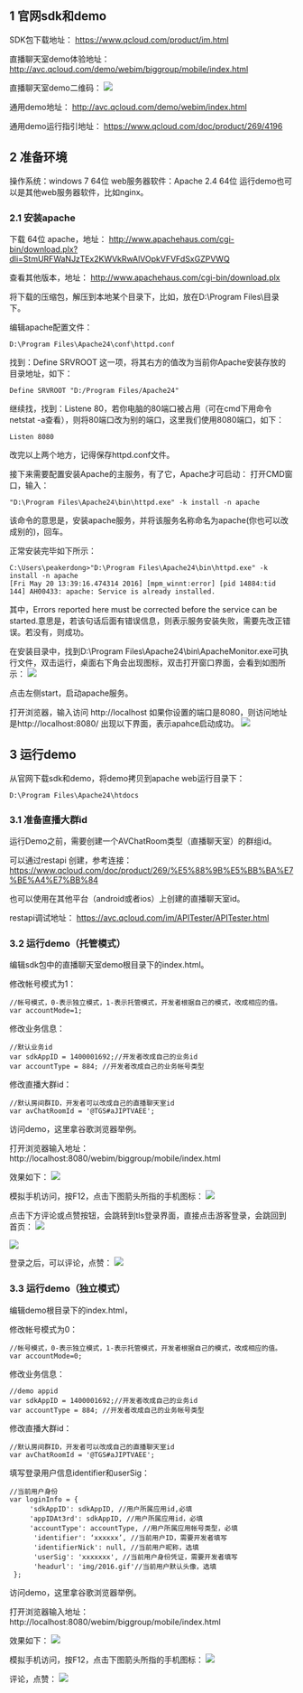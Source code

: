 ## 1 官网sdk和demo

SDK包下载地址：
https://www.qcloud.com/product/im.html

直播聊天室demo体验地址：
http://avc.qcloud.com/demo/webim/biggroup/mobile/index.html

直播聊天室demo二维码：
![](//mccdn.qcloud.com/static/img/a188f7fd653c8237b362a7adea1f63b1/image.png)

通用demo地址：
http://avc.qcloud.com/demo/webim/index.html

通用demo运行指引地址：
https://www.qcloud.com/doc/product/269/4196


## 2 准备环境

操作系统：windows 7 64位
web服务器软件：Apache 2.4 64位
运行demo也可以是其他web服务器软件，比如nginx。

### 2.1 安装apache

下载 64位 apache，地址：
http://www.apachehaus.com/cgi-bin/download.plx?dli=StmURFWaNJzTEx2KWVkRwAlVOpkVFVFdSxGZPVWQ

查看其他版本，地址：
http://www.apachehaus.com/cgi-bin/download.plx

将下载的压缩包，解压到本地某个目录下，比如，放在D:\Program Files\目录下。

编辑apache配置文件：

```
D:\Program Files\Apache24\conf\httpd.conf
```

找到：Define SRVROOT 这一项，将其右方的值改为当前你Apache安装存放的目录地址，如下：

```
Define SRVROOT "D:/Program Files/Apache24"
```

继续找，找到：Listene 80，若你电脑的80端口被占用（可在cmd下用命令netstat -a查看），则将80端口改为别的端口，这里我们使用8080端口，如下：

```
Listen 8080
```

改完以上两个地方，记得保存httpd.conf文件。

接下来需要配置安装Apache的主服务，有了它，Apache才可启动：
打开CMD窗口，输入：

```
"D:\Program Files\Apache24\bin\httpd.exe" -k install -n apache
```
该命令的意思是，安装apache服务，并将该服务名称命名为apache(你也可以改成别的)，回车。

正常安装完毕如下所示：

```
C:\Users\peakerdong>"D:\Program Files\Apache24\bin\httpd.exe" -k install -n apache
[Fri May 20 13:39:16.474314 2016] [mpm_winnt:error] [pid 14884:tid 144] AH00433: apache: Service is already installed.
```

其中，Errors reported here must be corrected before the service can be started.意思是，若该句话后面有错误信息，则表示服务安装失败，需要先改正错误。若没有，则成功。

在安装目录中，找到D:\Program Files\Apache24\bin\ApacheMonitor.exe可执行文件，双击运行，桌面右下角会出现图标，双击打开窗口界面，会看到如图所示：
![](//mccdn.qcloud.com/static/img/02ef4d509e5579661953a9cc3dc4ee59/image.png)

点击左侧start，启动apache服务。

打开浏览器，输入访问 http://localhost
如果你设置的端口是8080，则访问地址是http://localhost:8080/
出现以下界面，表示apahce启动成功。
![](//mccdn.qcloud.com/static/img/1a051fa9cbedf08e55a979f732e824ef/image.png)

## 3 运行demo

从官网下载sdk和demo，将demo拷贝到apache web运行目录下：

```
D:\Program Files\Apache24\htdocs
```

### 3.1 准备直播大群id

运行Demo之前，需要创建一个AVChatRoom类型（直播聊天室）的群组id。

可以通过restapi 创建，参考连接：
https://www.qcloud.com/doc/product/269/%E5%88%9B%E5%BB%BA%E7%BE%A4%E7%BB%84

也可以使用在其他平台（android或者ios）上创建的直播聊天室id。

restapi调试地址：
https://avc.qcloud.com/im/APITester/APITester.html

### 3.2 运行demo（托管模式）

编辑sdk包中的直播聊天室demo根目录下的index.html。

修改帐号模式为1：

```
//帐号模式，0-表示独立模式，1-表示托管模式，开发者根据自己的模式，改成相应的值。
var accountMode=1;
```

修改业务信息：

```
//默认业务id
var sdkAppID = 1400001692;//开发者改成自己的业务id
var accountType = 884; //开发者改成自己的业务帐号类型
```

修改直播大群id：

```
//默认房间群ID，开发者可以改成自己的直播聊天室id
var avChatRoomId = '@TGS#aJIPTVAEE'; 
```

访问demo，这里拿谷歌浏览器举例。

打开浏览器输入地址：
http://localhost:8080/webim/biggroup/mobile/index.html

效果如下：
![](//mccdn.qcloud.com/static/img/9994fb0d0f4073a77f5766a7abd5283d/image.png)

模拟手机访问，按F12，点击下图箭头所指的手机图标：
![](//mccdn.qcloud.com/static/img/e71c925af3ea9d2e04ca0dbbea86fcee/image.png)

点击下方评论或点赞按钮，会跳转到tls登录界面，直接点击游客登录，会跳回到首页：
![](//mccdn.qcloud.com/static/img/c604fbde4569278532eebc6d5eb7ebc7/image.png)

![](//mccdn.qcloud.com/static/img/1f39be07a839ff47bd13a08a58b64647/image.png)

登录之后，可以评论，点赞：
![](//mccdn.qcloud.com/static/img/aa37dcc2c32aa47c57f107bd0ea8785c/image.png)

### 3.3 运行demo（独立模式）


编辑demo根目录下的index.html，

修改帐号模式为0：

```
//帐号模式，0-表示独立模式，1-表示托管模式，开发者根据自己的模式，改成相应的值。
var accountMode=0;
```

修改业务信息：

```
//demo appid 
var sdkAppID = 1400001692;//开发者改成自己的业务id
var accountType = 884; //开发者改成自己的业务帐号类型
```

修改直播大群id：

```
//默认房间群ID，开发者可以改成自己的直播聊天室id
var avChatRoomId = '@TGS#aJIPTVAEE'; 
```

填写登录用户信息identifier和userSig：

```
//当前用户身份
var loginInfo = {
     'sdkAppID': sdkAppID, //用户所属应用id,必填
     'appIDAt3rd': sdkAppID, //用户所属应用id，必填
     'accountType': accountType, //用户所属应用帐号类型，必填
      'identifier': ‘xxxxxx’, //当前用户ID，需要开发者填写
      'identifierNick': null, //当前用户昵称，选填
      'userSig': 'xxxxxxx', //当前用户身份凭证，需要开发者填写
      'headurl': 'img/2016.gif'//当前用户默认头像，选填
 };

```

访问demo，这里拿谷歌浏览器举例。

打开浏览器输入地址：
http://localhost:8080/webim/biggroup/mobile/index.html

效果如下：
![](//mccdn.qcloud.com/static/img/9994fb0d0f4073a77f5766a7abd5283d/image.png)

模拟手机访问，按F12，点击下图箭头所指的手机图标：
![](//mccdn.qcloud.com/static/img/e71c925af3ea9d2e04ca0dbbea86fcee/image.png)

评论，点赞：
![](//mccdn.qcloud.com/static/img/aa37dcc2c32aa47c57f107bd0ea8785c/image.png)

